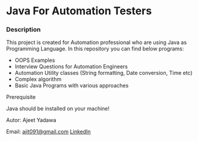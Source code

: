 # Java For Automation Testers



### Description



This project is created for Automation professional who are using Java as Programming Language.
In this repository you can find below programs:
* OOPS Examples
* Interview Questions for Automation Engineers
* Automation Utility classes (String formatting, Date conversion, Time etc)
* Complex algorithm
* Basic Java Programs with various approaches 

Prerequisite


Java should be installed on your machine!


Autor: Ajeet Yadawa


Email: ajit091@gmail.com
[LinkedIn ](https://www.linkedin.com/in/ajeetyadawa/)
